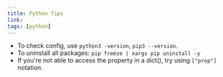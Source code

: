 ```yaml
---
title: Python Tips
link: 
tags: [python]
---
```

- To check config, use `python3 -version`, `pip3 --version`.
- To uninstall all packages: `pip freeze | xargs pip uninstall -y`
- If you're not able to access the property in a dict(), try using `["prop"]` notation.

